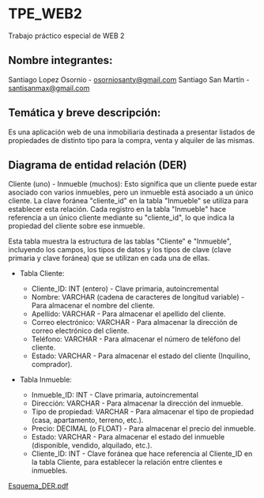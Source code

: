 # TPE_WEB2
Trabajo práctico especial de WEB 2

## Nombre integrantes:
Santiago Lopez Osornio - osorniosanty@gmail.com
Santiago San Martín - santisanmax@gmail.com

## Temática y breve descripción:

Es una aplicación web de una inmobiliaria destinada a presentar listados de propiedades de distinto tipo para la compra, venta y alquiler de las mismas.

## Diagrama de entidad relación (DER) 

Cliente (uno) - Inmueble (muchos): Esto significa que un cliente puede estar asociado con varios inmuebles, pero un inmueble está asociado a un único cliente. La clave foránea "cliente_id" en la tabla "Inmueble" se utiliza para establecer esta relación. Cada registro en la tabla "Inmueble" hace referencia a un único cliente mediante su "cliente_id", lo que indica la propiedad del cliente sobre ese inmueble.

Esta tabla muestra la estructura de las tablas "Cliente" e "Inmueble", incluyendo los campos, los tipos de datos y los tipos de clave (clave primaria y clave foránea) que se utilizan en cada una de ellas.

* Tabla Cliente:
  * Cliente_ID: INT (entero) - Clave primaria, autoincremental
  * Nombre: VARCHAR (cadena de caracteres de longitud variable) - Para almacenar el nombre del cliente.
  * Apellido: VARCHAR - Para almacenar el apellido del cliente.
  * Correo electrónico: VARCHAR - Para almacenar la dirección de correo electrónico del cliente.
  * Teléfono: VARCHAR - Para almacenar el número de teléfono del cliente.
  * Estado: VARCHAR - Para almacenar el estado del cliente (Inquilino, comprador).

* Tabla Inmueble:
  * Inmueble_ID: INT - Clave primaria, autoincremental
  * Dirección: VARCHAR - Para almacenar la dirección del inmueble.
  * Tipo de propiedad: VARCHAR - Para almacenar el tipo de propiedad (casa, apartamento, terreno, etc.).
  * Precio: DECIMAL (o FLOAT) - Para almacenar el precio del inmueble.
  * Estado: VARCHAR - Para almacenar el estado del inmueble (disponible, vendido, alquilado, etc.).
  * Cliente_ID: INT - Clave foránea que hace referencia al Cliente_ID en la tabla Cliente, para establecer la relación entre clientes e inmuebles.

[Esquema_DER.pdf](https://github.com/SantiagoSM2000/TPE_WEB2/files/12727937/Esquema_DER.pdf)

